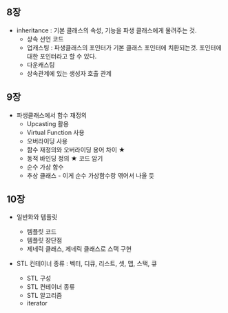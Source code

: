 ## 8장
* inheritance : 기본 클래스의 속성, 기능을 파생 클래스에게 물려주는 것. 
  + 상속 선언 코드
  + 업캐스팅 : 파생클래스의 포인터가 기본 클래스 포인터에 치환되는것. 포인터에 대한 포인터라고 할 수 있다.
  + 다운캐스팅
  + 상속관계에 있는 생성자 호출 관계

## 9장
* 파생클래스에서 함수 재정의
  + Upcasting 활용
  + Virtual Function 사용
  + 오버라이딩 사용
  + 함수 재정의와 오버라이딩 용어 차이 ★
  + 동적 바인딩 정의 ★ 코드 암기
  + 순수 가상 함수
  + 추상 클래스 - 이게 순수 가상함수랑 엮어서 나올 듯
  
## 10장
* 일반화와 템플릿
  + 템플릿 코드
  + 템플릿 장단점
  + 제네릭 클래스, 제네릭 클래스로 스택 구현

* STL 컨테이너 종류 : 벡터, 디큐, 리스트, 셋, 맵, 스택, 큐
  + STL 구성
  + STL 컨테이너 종류
  + STL 알고리즘
  + iterator
